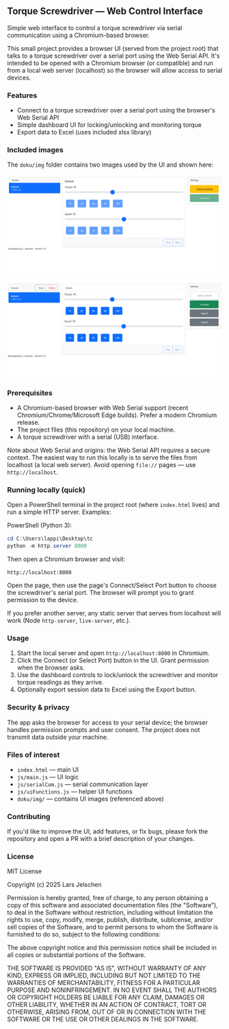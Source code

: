 ## Torque Screwdriver — Web Control Interface

Simple web interface to control a torque screwdriver via serial communication using a Chromium-based browser.

This small project provides a browser UI (served from the project root) that talks to a torque screwdriver over a serial port using the Web Serial API. It's intended to be opened with a Chromium browser (or compatible) and run from a local web server (localhost) so the browser will allow access to serial devices.

### Features

- Connect to a torque screwdriver over a serial port using the browser's Web Serial API
- Simple dashboard UI for locking/unlocking and monitoring torque
- Export data to Excel (uses included xlsx library)

### Included images

The `doku/img` folder contains two images used by the UI and shown here:

![Dashboard locked](doku/img/dashboard_locked.png)

![Dashboard unlocked](doku/img/dashboard_unlocked.png)

### Prerequisites

- A Chromium-based browser with Web Serial support (recent Chromium/Chrome/Microsoft Edge builds). Prefer a modern Chromium release.
- The project files (this repository) on your local machine.
- A torque screwdriver with a serial (USB) interface.

Note about Web Serial and origins: the Web Serial API requires a secure context. The easiest way to run this locally is to serve the files from localhost (a local web server). Avoid opening `file://` pages — use `http://localhost`.

### Running locally (quick)

Open a PowerShell terminal in the project root (where `index.html` lives) and run a simple HTTP server. Examples:

PowerShell (Python 3):

```powershell
cd C:\Users\lappi\Desktop\tc
python -m http.server 8000
```

Then open a Chromium browser and visit:

	http://localhost:8000

Open the page, then use the page's Connect/Select Port button to choose the screwdriver's serial port. The browser will prompt you to grant permission to the device.

If you prefer another server, any static server that serves from localhost will work (Node `http-server`, `live-server`, etc.).

### Usage

1. Start the local server and open `http://localhost:8000` in Chromium.
2. Click the Connect (or Select Port) button in the UI. Grant permission when the browser asks.
3. Use the dashboard controls to lock/unlock the screwdriver and monitor torque readings as they arrive.
4. Optionally export session data to Excel using the Export button.

### Security & privacy

The app asks the browser for access to your serial device; the browser handles permission prompts and user consent. The project does not transmit data outside your machine.

### Files of interest

- `index.html` — main UI
- `js/main.js` — UI logic
- `js/serialCom.js` — serial communication layer
- `js/uiFunctions.js` — helper UI functions
- `doku/img/` — contains UI images (referenced above)

### Contributing

If you'd like to improve the UI, add features, or fix bugs, please fork the repository and open a PR with a brief description of your changes.

### License

MIT License

Copyright (c) 2025 Lars Jelschen

Permission is hereby granted, free of charge, to any person obtaining a copy of this software and associated documentation files (the "Software"), to deal in the Software without restriction, including without limitation the rights to use, copy, modify, merge, publish, distribute, sublicense, and/or sell copies of the Software, and to permit persons to whom the Software is furnished to do so, subject to the following conditions:

The above copyright notice and this permission notice shall be included in all copies or substantial portions of the Software.

THE SOFTWARE IS PROVIDED "AS IS", WITHOUT WARRANTY OF ANY KIND, EXPRESS OR IMPLIED, INCLUDING BUT NOT LIMITED TO THE WARRANTIES OF MERCHANTABILITY, FITNESS FOR A PARTICULAR PURPOSE AND NONINFRINGEMENT. IN NO EVENT SHALL THE AUTHORS OR COPYRIGHT HOLDERS BE LIABLE FOR ANY CLAIM, DAMAGES OR OTHER LIABILITY, WHETHER IN AN ACTION OF CONTRACT, TORT OR OTHERWISE, ARISING FROM, OUT OF OR IN CONNECTION WITH THE SOFTWARE OR THE USE OR OTHER DEALINGS IN THE SOFTWARE.